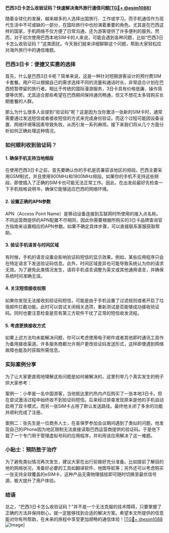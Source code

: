 **巴西3日卡怎么收验证码？快速解决海外旅行通信问题[[TG💪+ @esim1088](https://t.me/s/esim1088)]**

随着全球化的发展，越来越多的人选择出国旅行、工作或学习。而手机通信作为现代生活中不可或缺的一部分，在国际旅行中也扮演着重要的角色。尤其是在巴西这样的国家，手机网络不仅方便了日常沟通，还为游客提供了许多便利的服务。然而，对于初次使用巴西本地SIM卡的人来说，可能会遇到各种问题，比如“巴西3日卡怎么收验证码？”这类困扰。今天我们就来详细聊聊这个问题，帮助大家轻松应对海外旅行中的通信难题。

### 巴西3日卡：便捷又实惠的选择

首先，什么是巴西3日卡呢？简单来说，这是一种针对短期游客设计的预付费SIM卡套餐。用户可以根据自己的需求选择不同的流量和通话时长，非常适合计划在巴西短暂停留的旅行者。相比于传统的国际漫游服务，3日卡具有价格低廉、操作简便等优势。尤其适合那些希望在巴西期间保持通讯畅通，但又不想花太多钱购买长期套餐的人群。

那么为什么很多人会提到“验证码”呢？这是因为当你激活一张新的SIM卡时，通常需要通过发送短信或者接收短信的方式来完成身份验证。而这个过程可能因设备设置、网络环境等因素导致失败，从而引发一系列麻烦。接下来我们将从几个方面分析如何正确处理这种情况。

### 如何顺利收到验证码？

#### 1. 确保手机支持当地频段
在使用巴西3日卡之前，首先要确认你的手机是否兼容该地区的频段。巴西主要采用GSM制式，并且使用900MHz和1800MHz频段。如果你的手机不支持这些频段，即使插入了正确的SIM卡也可能无法正常工作。因此，在出发前最好先检查一下手机规格说明书，确保它能够适应巴西的网络环境。

#### 2. 设置正确的APN参数
APN（Access Point Name）是移动设备连接到互联网时所使用的接入点名称。不同运营商提供的APN配置不尽相同，因此你需要根据所购买的3日卡品牌查询官方指南来设置相应的APN参数。如果不确定具体步骤，可以直接联系客服获取帮助。

#### 3. 验证手机语言与时间区域
有时候，手机的语言设置会影响验证码短信的显示效果。例如，某些应用程序只会在特定语言下发送验证码信息。此外，时间区域差异也可能导致系统认为你的请求无效。为了避免此类情况发生，请将手机语言调整为英文或其他通用语言，并确保系统时间准确无误。

#### 4. 关注短信接收权限
如果你发现无法接收到验证码短信，可能是由于手机设置了过滤规则或者开启了垃圾邮件拦截功能。此时可以尝试关闭相关选项，重新测试是否能够成功接收验证码。同时也要注意检查是否有第三方软件干扰了正常的短信收发流程。

#### 5. 考虑更换接收方式
如果上述方法均未能解决问题，你可以考虑使用电子邮件或者其他即时通讯工具作为备用接收渠道。许多服务商都允许用户更改验证码发送形式，这样即便遇到网络故障也能及时获取所需信息。

### 实际案例分享

为了让大家更直观地理解这些问题是如何被解决的，这里列举几个真实发生的例子供大家参考：

案例一：小李是一名中国游客，当他抵达里约热内卢后购买了一张本地3日卡。但在尝试激活过程中始终收不到验证码短信。后来经过排查发现原来是他的手机自动启用了双卡模式，而另一张SIM卡占用了默认发送路径。最终他关闭了多余的功能并顺利完成了注册。

案例二：张先生是一位商务人士，在圣保罗参加会议期间遇到了类似的问题。他发现自己的iPhone因为地区限制无法直接读取巴西运营商提供的验证码。于是他下载了一个专门用于管理虚拟号码的应用程序，并利用该应用解决了这一难题。

### 小贴士：预防胜于治疗

为了避免类似情况再次发生，建议大家在出行前做好充分准备。比如提前了解目的地的网络状况，准备好必要的工具如翻译软件、地图导航等；另外还可以考虑购买一张支持全球覆盖的eSIM卡，这种产品无需物理插拔即可随时切换至最优信号源，极大提升了用户体验。

### 结语

总之，“巴西3日卡怎么收验证码？”并不是一个无法克服的技术障碍，只要掌握了正确的方法并保持耐心，就一定能够找到合适的解决方案。希望本文所提供的信息能对你有所帮助，在未来的旅程中享受更加顺畅的通信体验！[[TG💪+ @esim1088](https://t.me/s/esim1088) ![Image](https://i.postimg.cc/4NQfJmqS/Snipaste-2025-05-13-00-14-12.png)]